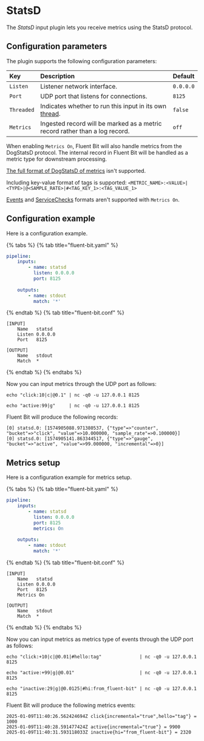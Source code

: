 # StatsD

The _StatsD_ input plugin lets you receive metrics using the StatsD protocol.

## Configuration parameters

The plugin supports the following configuration parameters:

| Key | Description | Default |
| :--- | :--- | :--- |
| `Listen` | Listener network interface. | `0.0.0.0` |
| `Port` | UDP port that listens for connections. | `8125` |
| `Threaded` | Indicates whether to run this input in its own [thread](../../administration/multithreading.md#inputs). | `false` |
| `Metrics` | Ingested record will be marked as a metric record rather than a log record. | `off` |

When enabling `Metrics On`, Fluent Bit will also handle metrics from the DogStatsD protocol. The internal record in Fluent Bit will be handled as a metric type for downstream processing.

[The full format of DogStatsD of metrics](https://docs.datadoghq.com/developers/dogstatsd/datagram_shell/?tab=metrics#the-dogstatsd-protocol) isn't supported.

Including key-value format of tags is supported:
`<METRIC_NAME>:<VALUE>|<TYPE>|@<SAMPLE_RATE>|#<TAG_KEY_1>:<TAG_VALUE_1>`

[Events](https://docs.datadoghq.com/developers/dogstatsd/datagram_shell/?tab=events#the-dogstatsd-protocol) and [ServiceChecks](https://docs.datadoghq.com/developers/dogstatsd/datagram_shell/?tab=servicechecks#the-dogstatsd-protocol) formats aren't supported with `Metrics On`.

## Configuration example

Here is a configuration example.

{% tabs %}
{% tab title="fluent-bit.yaml" %}

```yaml
pipeline:
    inputs:
        - name: statsd
          listen: 0.0.0.0
          port: 8125
          
    outputs:
        - name: stdout
          match: '*'
```

{% endtab %}
{% tab title="fluent-bit.conf" %}

```text
[INPUT]
    Name   statsd
    Listen 0.0.0.0
    Port   8125

[OUTPUT]
    Name   stdout
    Match  *
```

{% endtab %}
{% endtabs %}

Now you can input metrics through the UDP port as follows:

```shell
echo "click:10|c|@0.1" | nc -q0 -u 127.0.0.1 8125

echo "active:99|g"     | nc -q0 -u 127.0.0.1 8125
```

Fluent Bit will produce the following records:

```text
[0] statsd.0: [1574905088.971380537, {"type"=>"counter", "bucket"=>"click", "value"=>10.000000, "sample_rate"=>0.100000}]
[0] statsd.0: [1574905141.863344517, {"type"=>"gauge", "bucket"=>"active", "value"=>99.000000, "incremental"=>0}]
```

## Metrics setup

Here is a configuration example for metrics setup.

{% tabs %}
{% tab title="fluent-bit.yaml" %}

```yaml
pipeline:
    inputs:
        - name: statsd
          listen: 0.0.0.0
          port: 8125
          metrics: On
          
    outputs:
        - name: stdout
          match: '*'
```

{% endtab %}
{% tab title="fluent-bit.conf" %}

```text
[INPUT]
    Name   statsd
    Listen 0.0.0.0
    Port   8125
    Metrics On

[OUTPUT]
    Name   stdout
    Match  *
```

{% endtab %}
{% endtabs %}

Now you can input metrics as metrics type of events through the UDP port as follows:

```shell
echo "click:+10|c|@0.01|#hello:tag"              | nc -q0 -u 127.0.0.1 8125

echo "active:+99|g|@0.01"                        | nc -q0 -u 127.0.0.1 8125

echo "inactive:29|g|@0.0125|#hi:from_fluent-bit" | nc -q0 -u 127.0.0.1 8125
```

Fluent Bit will produce the following metrics events:

```text
2025-01-09T11:40:26.562424694Z click{incremental="true",hello="tag"} = 1000
2025-01-09T11:40:28.591477424Z active{incremental="true"} = 9900
2025-01-09T11:40:31.593118033Z inactive{hi="from_fluent-bit"} = 2320
```